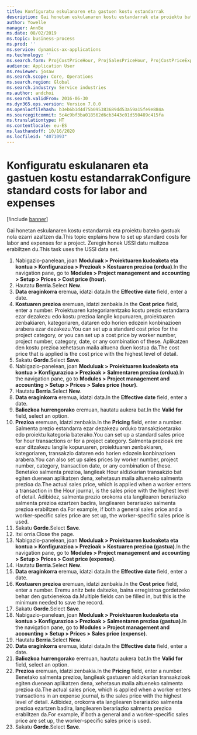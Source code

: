 ```yaml
---
title: Konfiguratu eskulanaren eta gastuen kostu estandarrak
description: Gai honetan eskulanaren kostu estandarrak eta proiektu bateko gastuak nola ezarri azaltzen da.
author: Yowelle
manager: AnnBe
ms.date: 08/02/2019
ms.topic: business-process
ms.prod: ''
ms.service: dynamics-ax-applications
ms.technology: ''
ms.search.form: ProjCostPriceHour, ProjSalesPriceHour, ProjCostPriceExpense, ProjSalesPriceCost
audience: Application User
ms.reviewer: josaw
ms.search.scope: Core, Operations
ms.search.region: Global
ms.search.industry: Service industries
ms.author: andchoi
ms.search.validFrom: 2016-06-30
ms.dyn365.ops.version: Version 7.0.0
ms.openlocfilehash: b3eb6b1d4d75b095383689dd53a59a15fe9e884a
ms.sourcegitcommit: 5c4c9bf3ba018562d6cb3443c01d550489c415fa
ms.translationtype: HT
ms.contentlocale: eu-ES
ms.lasthandoff: 10/16/2020
ms.locfileid: "4071093"
---
```

# <a name="configure-standard-costs-for-labor-and-expenses"></a><span data-ttu-id="1c39a-103">Konfiguratu eskulanaren eta gastuen kostu estandarrak</span><span class="sxs-lookup"><span data-stu-id="1c39a-103">Configure standard costs for labor and expenses</span></span>

[!include [banner](../../includes/banner.md)]

<span data-ttu-id="1c39a-104">Gai honetan eskulanaren kostu estandarrak eta proiektu bateko gastuak nola ezarri azaltzen da.</span><span class="sxs-lookup"><span data-stu-id="1c39a-104">This topic explains how to set up standard costs for labor and expenses for a project.</span></span> <span data-ttu-id="1c39a-105">Zeregin honek USSI datu multzoa erabiltzen du.</span><span class="sxs-lookup"><span data-stu-id="1c39a-105">This task uses the USSI data set.</span></span>

1. <span data-ttu-id="1c39a-106">Nabigazio-panelean, joan **Moduluak > Proiektuaren kudeaketa eta kontua > Konfigurazioa > Prezioak > Kostuaren prezioa (ordua)**.</span><span class="sxs-lookup"><span data-stu-id="1c39a-106">In the navigation pane, go to **Modules > Project management and accounting > Setup > Prices > Cost price (hour)**.</span></span>
2. <span data-ttu-id="1c39a-107">Hautatu **Berria**.</span><span class="sxs-lookup"><span data-stu-id="1c39a-107">Select **New**.</span></span>
3. <span data-ttu-id="1c39a-108">**Data eraginkorra** eremua, idatzi data.</span><span class="sxs-lookup"><span data-stu-id="1c39a-108">In the **Effective date** field, enter a date.</span></span>
4. <span data-ttu-id="1c39a-109">**Kostuaren prezioa** eremuan, idatzi zenbakia.</span><span class="sxs-lookup"><span data-stu-id="1c39a-109">In the **Cost price** field, enter a number.</span></span> <span data-ttu-id="1c39a-110">Proiektuaren kategoriarentzako kostu prezio estandarra ezar dezakezu edo kostu prezioa langile kopuruaren, proiektuaren zenbakiaren, kategoriaren, dataren edo horien edozein konbinazioen arabera ezar dezakezu.</span><span class="sxs-lookup"><span data-stu-id="1c39a-110">You can set up a standard cost price for the project category, or you can set up a cost price by worker number, project number, category, date, or any combination of these.</span></span> <span data-ttu-id="1c39a-111">Aplikatzen den kostu prezioa xehetasun maila altuena duen kostua da.</span><span class="sxs-lookup"><span data-stu-id="1c39a-111">The cost price that is applied is the cost price with the highest level of detail.</span></span>  
5. <span data-ttu-id="1c39a-112">Sakatu **Gorde**.</span><span class="sxs-lookup"><span data-stu-id="1c39a-112">Select **Save**.</span></span>
6. <span data-ttu-id="1c39a-113">Nabigazio-panelean, joan **Moduluak > Proiektuaren kudeaketa eta kontua > Konfigurazioa > Prezioak > Salmentaren prezioa (ordua)**.</span><span class="sxs-lookup"><span data-stu-id="1c39a-113">In the navigation pane, go to **Modules > Project management and accounting > Setup > Prices > Sales price (hour)**.</span></span>
7. <span data-ttu-id="1c39a-114">Hautatu **Berria**.</span><span class="sxs-lookup"><span data-stu-id="1c39a-114">Select **New**.</span></span>
8. <span data-ttu-id="1c39a-115">**Data eraginkorra** eremua, idatzi data.</span><span class="sxs-lookup"><span data-stu-id="1c39a-115">In the **Effective date** field, enter a date.</span></span>
9. <span data-ttu-id="1c39a-116">**Baliozkoa hurrengorako** eremuan, hautatu aukera bat.</span><span class="sxs-lookup"><span data-stu-id="1c39a-116">In the **Valid for** field, select an option.</span></span>
10. <span data-ttu-id="1c39a-117">**Prezioa** eremuan, idatzi zenbakia.</span><span class="sxs-lookup"><span data-stu-id="1c39a-117">In the **Pricing** field, enter a number.</span></span> <span data-ttu-id="1c39a-118">Salmenta prezio estandarra ezar dezakezu orduko transakzioetarako edo proiektu kategoria baterako.</span><span class="sxs-lookup"><span data-stu-id="1c39a-118">You can set up a standard sales price for hour transactions or for a project category.</span></span> <span data-ttu-id="1c39a-119">Salmenta prezioak ere ezar ditzakezu langile kopuruaren, proiektuaren zenbakiaren, kategoriaren, transakzio dataren edo horien edozein konbinazioen arabera.</span><span class="sxs-lookup"><span data-stu-id="1c39a-119">You can also set up sales prices by worker number, project number, category, transaction date, or any combination of these.</span></span> <span data-ttu-id="1c39a-120">Benetako salmenta prezioa, langileak Hour aldizkarian transakzio bat egiten duenean aplikatzen dena, xehetasun maila altueneko salmenta prezioa da.</span><span class="sxs-lookup"><span data-stu-id="1c39a-120">The actual sales price, which is applied when a worker enters a transaction in the Hour journal, is the sales price with the highest level of detail.</span></span> <span data-ttu-id="1c39a-121">Adibidez, salmenta prezio orokorra eta langilearen berariazko salmenta prezioa ezartzen badira, langilearen berariazko salmenta prezioa erabiltzen da.</span><span class="sxs-lookup"><span data-stu-id="1c39a-121">For example, if both a general sales price and a worker-specific sales price are set up, the worker-specific sales price is used.</span></span>  
11. <span data-ttu-id="1c39a-122">Sakatu **Gorde**.</span><span class="sxs-lookup"><span data-stu-id="1c39a-122">Select **Save**.</span></span>
12. <span data-ttu-id="1c39a-123">Itxi orria.</span><span class="sxs-lookup"><span data-stu-id="1c39a-123">Close the page.</span></span>
13. <span data-ttu-id="1c39a-124">Nabigazio-panelean, joan **Moduluak > Proiektuaren kudeaketa eta kontua > Konfigurazioa > Prezioak > Kostuaren prezioa (gastua)**.</span><span class="sxs-lookup"><span data-stu-id="1c39a-124">In the navigation pane, go to **Modules > Project management and accounting > Setup > Prices > Cost price (expense)**.</span></span>
14. <span data-ttu-id="1c39a-125">Hautatu **Berria**.</span><span class="sxs-lookup"><span data-stu-id="1c39a-125">Select **New**.</span></span>
15. <span data-ttu-id="1c39a-126">**Data eraginkorra** eremua, idatzi data.</span><span class="sxs-lookup"><span data-stu-id="1c39a-126">In the **Effective date** field, enter a date.</span></span>
16. <span data-ttu-id="1c39a-127">**Kostuaren prezioa** eremuan, idatzi zenbakia.</span><span class="sxs-lookup"><span data-stu-id="1c39a-127">In the **Cost price** field, enter a number.</span></span> <span data-ttu-id="1c39a-128">Eremu anitz bete daitezke, baina erregistroa gordetzeko behar den gutxienekoa da.</span><span class="sxs-lookup"><span data-stu-id="1c39a-128">Multiple fields can be filled in, but this is the minimum needed to save the record.</span></span>  
17. <span data-ttu-id="1c39a-129">Sakatu **Gorde**.</span><span class="sxs-lookup"><span data-stu-id="1c39a-129">Select **Save**.</span></span>
18. <span data-ttu-id="1c39a-130">Nabigazio-panelean, joan **Moduluak > Proiektuaren kudeaketa eta kontua > Konfigurazioa > Prezioak > Salmentaren prezioa (gastua)**.</span><span class="sxs-lookup"><span data-stu-id="1c39a-130">In the navigation pane, go to **Modules > Project management and accounting > Setup > Prices > Sales price (expense)**.</span></span>
19. <span data-ttu-id="1c39a-131">Hautatu **Berria**.</span><span class="sxs-lookup"><span data-stu-id="1c39a-131">Select **New**.</span></span>
20. <span data-ttu-id="1c39a-132">**Data eraginkorra** eremua, idatzi data.</span><span class="sxs-lookup"><span data-stu-id="1c39a-132">In the **Effective date** field, enter a date.</span></span>
21. <span data-ttu-id="1c39a-133">**Baliozkoa hurrengorako** eremuan, hautatu aukera bat.</span><span class="sxs-lookup"><span data-stu-id="1c39a-133">In the **Valid for** field, select an option.</span></span>
22. <span data-ttu-id="1c39a-134">**Prezioa** eremuan, idatzi zenbakia.</span><span class="sxs-lookup"><span data-stu-id="1c39a-134">In the **Pricing** field, enter a number.</span></span> <span data-ttu-id="1c39a-135">Benetako salmenta prezioa, langileak gastuaren aldizkarian transakzioak egiten duenean aplikatzen dena, xehetasun maila altueneko salmenta prezioa da.</span><span class="sxs-lookup"><span data-stu-id="1c39a-135">The actual sales price, which is applied when a worker enters transactions in an expense journal, is the sales price with the highest level of detail.</span></span> <span data-ttu-id="1c39a-136">Adibidez, orokorra eta langilearen berariazko salmenta prezioa ezartzen badira, langilearen berariazko salmenta prezioa erabiltzen da.</span><span class="sxs-lookup"><span data-stu-id="1c39a-136">For example, if both a general and a worker-specific sales price are set up, the worker-specific sales price is used.</span></span>  
23. <span data-ttu-id="1c39a-137">Sakatu **Gorde**.</span><span class="sxs-lookup"><span data-stu-id="1c39a-137">Select **Save**.</span></span>

